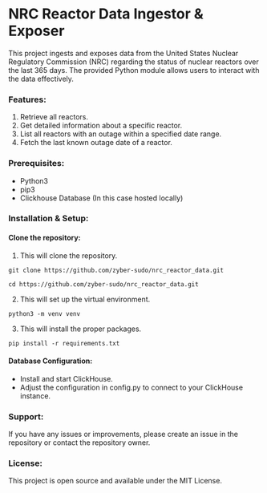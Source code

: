 # NRC Reactor Data Ingestor & Exposer

This project ingests and exposes data from the United States Nuclear Regulatory Commission (NRC) regarding the status of
nuclear reactors over the last 365 days. The provided Python module allows users to interact with the data effectively.

### Features:

1. Retrieve all reactors.
2. Get detailed information about a specific reactor.
3. List all reactors with an outage within a specified date range.
4. Fetch the last known outage date of a reactor.

### Prerequisites:

* Python3
* pip3
* Clickhouse Database (In this case hosted locally)

### Installation & Setup:

#### Clone the repository:

1. This will clone the repository.

`git clone https://github.com/zyber-sudo/nrc_reactor_data.git`

`cd https://github.com/zyber-sudo/nrc_reactor_data.git`

2. This will set up the virtual environment.

`python3 -m venv venv`

3. This will install the proper packages.

`pip install -r requirements.txt`

#### Database Configuration:

* Install and start ClickHouse.
* Adjust the configuration in config.py to connect to your ClickHouse instance.

### Support:

If you have any issues or improvements, please create an issue in the repository or contact the repository owner.

### License:

This project is open source and available under the MIT License.
